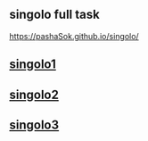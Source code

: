 ## singolo full task
https://pashaSok.github.io/singolo/
## [singolo1](https://pashaSok.github.io/singolo/singolo1.html)
## [singolo2](https://pashaSok.github.io/singolo/singolo2.html)
## [singolo3](https://pashaSok.github.io/singolo/singolo3.html)